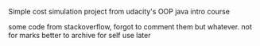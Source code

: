 Simple cost simulation project from udacity's OOP java intro course


some code from stackoverflow, forgot to comment them but whatever. not for marks better to archive for self use later
